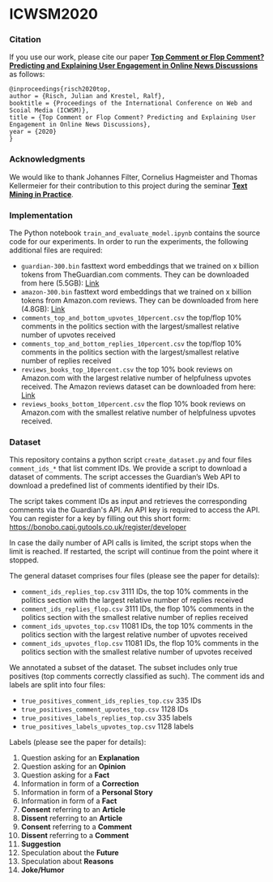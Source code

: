 # ICWSM2020

### Citation
If you use our work, please cite our paper [**Top Comment or Flop Comment? Predicting and Explaining User Engagement in Online News Discussions**](https://hpi.de/fileadmin/user_upload/fachgebiete/naumann/people/risch/risch2020top.pdf) as follows:

    @inproceedings{risch2020top,
    author = {Risch, Julian and Krestel, Ralf},
    booktitle = {Proceedings of the International Conference on Web and Scoial Media (ICWSM)},
    title = {Top Comment or Flop Comment? Predicting and Explaining User Engagement in Online News Discussions},
    year = {2020}
    }
    
### Acknowledgments
We would like to thank Johannes Filter, Cornelius Hagmeister and Thomas Kellermeier for their contribution to this project during the seminar [**Text Mining in Practice**](https://hpi.de/naumann/teaching/teaching/ss-18/text-mining-in-practice-ps-master.html).

### Implementation

The Python notebook `train_and_evaluate_model.ipynb` contains the source code for our experiments. 
In order to run the experiments, the following additional files are required:
* `guardian-300.bin` fasttext word embeddings that we trained on x billion tokens from TheGuardian.com comments. They can be downloaded from here (5.5GB): [Link](https://owncloud.hpi.de/s/8LjQz1nyFI3OZBe/download)
* `amazon-300.bin` fasttext word embeddings that we trained on x billion tokens from Amazon.com reviews. They can be downloaded from here (4.8GB): [Link](https://owncloud.hpi.de/s/cUCEnFSiR2y47ta/download)
* `comments_top_and_bottom_upvotes_10percent.csv` the top/flop 10% comments in the politics section with the largest/smallest relative number of upvotes received
* `comments_top_and_bottom_replies_10percent.csv` the top/flop 10% comments in the politics section with the largest/smallest relative number of replies received
* `reviews_books_top_10percent.csv` the top 10% book reviews on Amazon.com with the largest relative number of helpfulness upvotes received. The Amazon reviews dataset can be downloaded from here: [Link](https://nijianmo.github.io/amazon/index.html)
* `reviews_books_bottom_10percent.csv` the flop 10% book reviews on Amazon.com with the smallest relative number of helpfulness upvotes received.

### Dataset
This repository contains a python script `create_dataset.py` and four files `comment_ids_*` that list comment IDs.
We provide a script to download a dataset of comments. The script accesses the Guardian’s Web API to download a predefined list of comments identified by their IDs.

The script takes comment IDs as input and retrieves the corresponding comments via the Guardian's API. An API key is required to access the API. You can register for a key by filling out this short form: https://bonobo.capi.gutools.co.uk/register/developer

In case the daily number of API calls is limited, the script stops when the limit is reached. If restarted, the script will continue from the point where it stopped.

The general dataset comprises four files (please see the paper for details):
* `comment_ids_replies_top.csv` 3111 IDs, the top 10% comments in the politics section with the largest relative number of replies received
* `comment_ids_replies_flop.csv` 3111 IDs, the flop 10% comments in the politics section with the smallest relative number of replies received
* `comment_ids_upvotes_top.csv` 11081 IDs, the top 10% comments in the politics section with the largest relative number of upvotes received
* `comment_ids_upvotes_flop.csv` 11081 IDs, the flop 10% comments in the politics section with the smallest relative number of upvotes received

We annotated a subset of the dataset. The subset includes only true positives (top comments correctly classified as such).
The comment ids and labels are split into four files:
* `true_positives_comment_ids_replies_top.csv` 335 IDs 
* `true_positives_comment_upvotes_top.csv` 1128 IDs
* `true_positives_labels_replies_top.csv` 335 labels
* `true_positives_labels_upvotes_top.csv` 1128 labels

Labels (please see the paper for details):
1. Question asking for an **Explanation**
2. Question asking for an **Opinion**
3. Question asking for a **Fact**
4. Information in form of a **Correction**
5. Information in form of a **Personal Story**
6. Information in form of a **Fact**
7. **Consent** referring to an **Article**
8. **Dissent** referring to an **Article**
9. **Consent** referring to a **Comment**
10. **Dissent** referring to a **Comment**
11. **Suggestion**
12. Speculation about the **Future**
13. Speculation about **Reasons**
14. **Joke/Humor**

